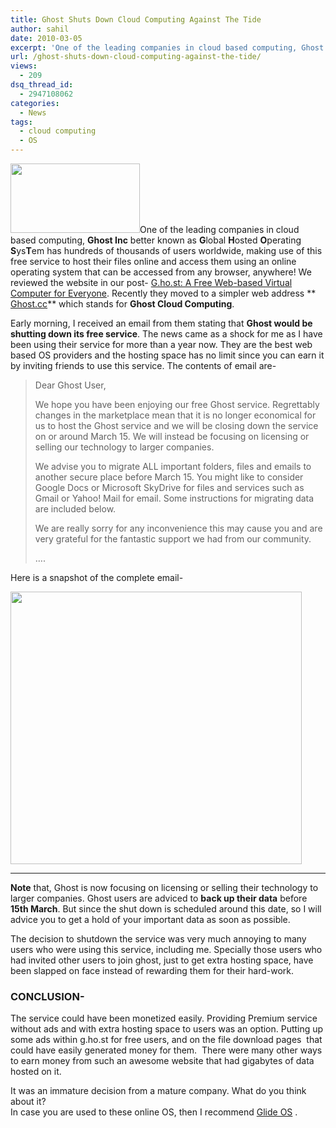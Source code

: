 ```yaml
---
title: Ghost Shuts Down Cloud Computing Against The Tide
author: sahil
date: 2010-03-05
excerpt: 'One of the leading companies in cloud based computing, Ghost Inc better known as Global Hosted Operating SysTem has hundreds of thousands of users worldwide, making use of this free service to host their files online and access them using an online operating system that can be accessed from any browser, anywhere! Early morning, i received an email from them stating that Ghost would be shutting down its free service. The news came as a shock for me as i have been using their service for more than a year now. '
url: /ghost-shuts-down-cloud-computing-against-the-tide/
views:
  - 209
dsq_thread_id:
  - 2947108062
categories:
  - News
tags:
  - cloud computing
  - OS
---
```

<a rel="attachment wp-att-21212" href="http://devilsworkshop.org/ghost-shuts-down-cloud-computing-against-the-tide/ghost/"><img class="alignright size-full wp-image-21212" title="ghost" src="http://cdn.devilsworkshop.org/files/2010/03/ghost.png" alt="" width="207" height="111" /></a>One of the leading companies in cloud based computing, **Ghost Inc** better known as **G**lobal **H**osted **O**perating **S**ys**T**em has hundreds of thousands of users worldwide, making use of this free service to host their files online and access them using an online operating system that can be accessed from any browser, anywhere! We reviewed the website in our post- <a title="G.ho.st" href="http://devilsworkshop.org/ghost-a-free-web-based-virtual-computer-for-everyone/" target="_blank">G.ho.st: A Free Web-based Virtual Computer for Everyone</a>. Recently they moved to a simpler web address ** <a href="http://ghost.cc/" onclick="_gaq.push(['_trackEvent', 'outbound-article', 'http://ghost.cc/', 'Ghost.cc']);" >Ghost.cc</a>** which stands for **Ghost Cloud Computing**.

Early morning, I received an email from them stating that **Ghost would be shutting down its free service**. The news came as a shock for me as I have been using their service for more than a year now. They are the best web based OS providers and the hosting space has no limit since you can earn it by inviting friends to use this service. The contents of email are-

> Dear Ghost User,
> 
> We hope you have been enjoying our free Ghost service. Regrettably changes in the marketplace mean that it is no longer economical for us to host the Ghost service and we will be closing down the service on or around March 15. We will instead be focusing on licensing or selling our technology to larger companies.
> 
> We advise you to migrate ALL important folders, files and emails to another secure place before March 15. You might like to consider Google Docs or Microsoft SkyDrive for files and services such as Gmail or Yahoo! Mail for email. Some instructions for migrating data are included below.
> 
> We are really sorry for any inconvenience this may cause you and are very grateful for the fantastic support we had from our community.
> 
> &#8230;.

Here is a snapshot of the complete email-

<a rel="attachment wp-att-21211" href="http://devilsworkshop.org/ghost-shuts-down-cloud-computing-against-the-tide/ghost-shutdown/"><img class="alignnone size-full wp-image-21211" title="ghost-shutdown" src="http://cdn.devilsworkshop.org/files/2010/03/ghost-shutdown.png" alt="" width="466" height="436" /></a>  
****

**Note** that, Ghost is now focusing on licensing or selling their technology to larger companies. Ghost users are adviced to **back up their data** before **15th March**. But since the shut down is scheduled around this date, so I will advice you to get a hold of your important data as soon as possible.

The decision to shutdown the service was very much annoying to many users who were using this service, including me. Specially those users who had invited other users to join ghost, just to get extra hosting space, have been slapped on face instead of rewarding them for their hard-work.

### CONCLUSION-

The service could have been monetized easily. Providing Premium service without ads and with extra hosting space to users was an option. Putting up some ads within g.ho.st for free users, and on the file download pages  that could have easily generated money for them.  There were many other ways to earn money from such an awesome website that had gigabytes of data hosted on it.

It was an immature decision from a mature company. What do you think about it?  
In case you are used to these online OS, then I recommend <a href="http://www.glidedigital.com/" onclick="_gaq.push(['_trackEvent', 'outbound-article', 'http://www.glidedigital.com/', 'Glide OS']);" title="Glide OS"  target="_blank">Glide OS</a> .
